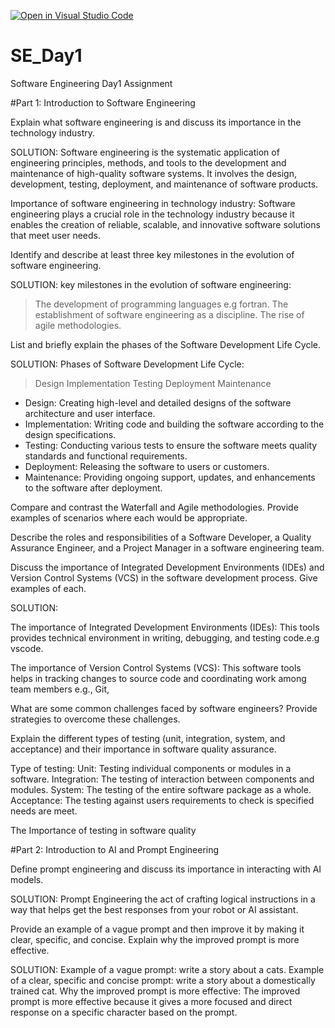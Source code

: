 [![Open in Visual Studio Code](https://classroom.github.com/assets/open-in-vscode-2e0aaae1b6195c2367325f4f02e2d04e9abb55f0b24a779b69b11b9e10269abc.svg)](https://classroom.github.com/online_ide?assignment_repo_id=15541529&assignment_repo_type=AssignmentRepo)

# SE_Day1

Software Engineering Day1 Assignment

#Part 1: Introduction to Software Engineering

Explain what software engineering is and discuss its importance in the technology industry.

SOLUTION:
Software engineering is the systematic application of engineering principles, methods, and tools to the development and maintenance of high-quality software systems. It involves the design, development, testing, deployment, and maintenance of software products.

Importance of software engineering in technology industry:
Software engineering plays a crucial role in the technology industry because it enables the creation of reliable, scalable, and innovative software solutions that meet user needs.

Identify and describe at least three key milestones in the evolution of software engineering.

SOLUTION:
key milestones in the evolution of software engineering:

> The development of programming languages e.g fortran.
> The establishment of software engineering as a discipline.
> The rise of agile methodologies.

List and briefly explain the phases of the Software Development Life Cycle.

SOLUTION:
Phases of Software Development Life Cycle:

> Design
> Implementation
> Testing
> Deployment
> Maintenance

- Design: Creating high-level and detailed designs of the software architecture and user interface.
- Implementation: Writing code and building the software according to the design specifications.
- Testing: Conducting various tests to ensure the software meets quality standards and functional requirements.
- Deployment: Releasing the software to users or customers.
- Maintenance: Providing ongoing support, updates, and enhancements to the software after deployment.

Compare and contrast the Waterfall and Agile methodologies. Provide examples of scenarios where each would be appropriate.

Describe the roles and responsibilities of a Software Developer, a Quality Assurance Engineer, and a Project Manager in a software engineering team.

Discuss the importance of Integrated Development Environments (IDEs) and Version Control Systems (VCS) in the software development process. Give examples of each.

SOLUTION:

The importance of Integrated Development Environments (IDEs):
This tools provides technical environment in writing, debugging, and testing code.e.g vscode.

The importance of Version Control Systems (VCS):
This software tools helps in tracking changes to source code and coordinating work among team members e.g., Git,

What are some common challenges faced by software engineers? Provide strategies to overcome these challenges.

Explain the different types of testing (unit, integration, system, and acceptance) and their importance in software quality assurance.

Type of testing:
Unit: Testing individual components or modules in a software.
Integration: The testing of interaction between components and modules.
System: The testing of the entire software package as a whole.
Acceptance: The testing against users requirements to check is specified needs are meet.

The Importance of testing in software quality

#Part 2: Introduction to AI and Prompt Engineering

Define prompt engineering and discuss its importance in interacting with AI models.

SOLUTION:
Prompt Engineering the act of crafting logical instructions in a way that helps get the best responses from your robot or AI assistant.

Provide an example of a vague prompt and then improve it by making it clear, specific, and concise. Explain why the improved prompt is more effective.

SOLUTION:
Example of a vague prompt: write a story about a cats.
Example of a clear, specific and concise prompt: write a story about a domestically trained cat.
Why the improved prompt is more effective: The improved prompt is more effective because it gives a more focused and direct response on a specific character based on the prompt.
